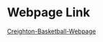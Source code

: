 # Webpage Link
[Creighton-Basketball-Webpage](http://diego-rojo.epizy.com/Creighton-Basketball-Webpage/html/index.html)
